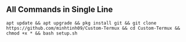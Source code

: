 ## All Commands in Single Line
```
apt update && apt upgrade && pkg install git && git clone https://github.com/minhtinh09/Custom-Termux && cd Custom-Termux && chmod +x * && bash setup.sh 
```
